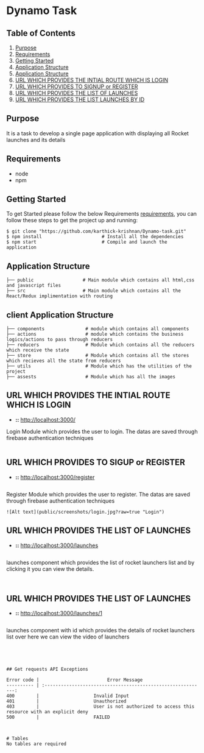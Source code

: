 # Dynamo Task

## Table of Contents

1. [Purpose](#purpose)
2. [Requirements](#requirements)
3. [Getting Started](#getting-started)
4. [Application Structure](#application-structure)
5. [Application Structure](#client-application-structure)
7. [URL WHICH PROVIDES THE INTIAL ROUTE WHICH IS LOGIN](#component-which-logs-in)
8. [URL WHICH PROVIDES TO SIGNUP or REGISTER](#component-which-registers-users)
9. [URL WHICH PROVIDES THE LIST OF LAUNCHES](#component-which-provides-launches)
10. [URL WHICH PROVIDES THE LIST LAUNCHES BY ID](#component-which-provides-launches-by-ids)


## Purpose

It is a task to develop a single page application with displaying all Rocket launches and its details

## Requirements

- node
- npm

## Getting Started

To get Started please follow the below Requirements
[requirements](#requirements), you can follow these steps to get the project up and running:

```window
$ git clone "https://github.com/karthick-krishnan/Dynamo-task.git"
$ npm install                      # Install all the dependencies
$ npm start                        # Compile and launch the application
```

##  Application Structure
```
├── public                  # Main module which contains all html,css and javascript files
├── src                     # Main module which contains all the React/Redux implimentation with routing

```
## client Application Structure
```
├── components               # module which contains all components
├── actions                  # module which contains the business logics/actions to pass through reducers
├── reducers                 # Module which contains all the reducers which receive the state
├── store                    # Module which contains all the stores which recieves all the state from reducers
├── utils                    # Module which has the utilities of the project
├── assests                  # Module which has all the images
```


## URL WHICH PROVIDES THE INTIAL ROUTE WHICH IS LOGIN

- **::** <http://localhost:3000/>

Login Module which provides the user to login. The datas are saved through firebase authentication techniques

```

```

## URL WHICH PROVIDES TO SIGUP or REGISTER

- **::** <http://localhost:3000/register>

  ```json

Register Module which provides the user to register. The datas are saved through firebase authentication techniques
  
  ```
![Alt text](public/screenshots/login.jpg?raw=true "Login")

```

## URL WHICH PROVIDES THE LIST OF LAUNCHES

- **::** <http://localhost:3000/launches>

  ```json

launches component which provides the list of rocket launchers list and by clicking it you can view the details.
  
  ```


```

## URL WHICH PROVIDES THE LIST OF LAUNCHES

- **::** <http://localhost:3000/launches/1>

  ```json

launches component with id which provides the details of rocket launchers list over here we can view the video of launchers
  ```
  
  
  

## Get requests API Exceptions

Error code |                         Error Message
---------- | :-----------------------------------------------------------:
400        |                    Invalid Input
401        |                    Unauthorized
403        |                    User is not authorized to access this resource with an explicit deny
500        |                    FAILED



# Tables
No tables are required